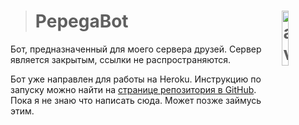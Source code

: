 > # PepegaBot <img align="right" src="https://cdn.discordapp.com/avatars/819263848955379813/bde3aa31d9ede5937b348afb6c0c4923.png?size=512" alt="avatar" title="pepegabot" width="15%">
Бот, предназначенный для моего сервера друзей. Сервер является закрытым, ссылки не распространяются.

Бот уже направлен для работы на Heroku. Инструкцию по запуску можно найти на [странице репозитория в GitHub](https://github.com/IgordosDev/pepegabot#readme).
Пока я не знаю что написать сюда. Может позже займусь этим.
